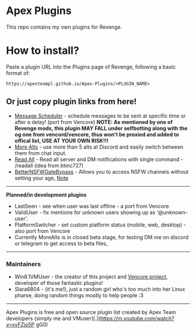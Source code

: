 # Apex Plugins
This repo contains my own plugins for Revenge.

# How to install?
Paste a plugin URL into the Plugins page of Revenge, following a basic format of:
```
https://apexteampl.github.io/Apex-Plugins/<PLUGIN_NAME>
```
## Or just copy plugin links from here!
- [Message Scheduler](https://apexteampl.github.io/Apex-Plugins/messageScheduler/) - schedule messages to be sent at specific time or after a delay! (port from Vencore) **NOTE: As mentioned by one of Revenge mods, this plugin MAY FALL under selfbotting along with the og one from vencord/vencore, thus won't be proxied and added to offical list, USE AT YOUR OWN RISK!!!**
- [More Alts]() - use more than 5 alts at Discord and easily switch between them from chat input.
- [Read All](https://apexteampl.github.io/Apex-Plugins/ReadAll) - Read all server and DM notifications with single command - /readall (idea from btmc727)
- [BetterNSFWGateBypass]() - Allows you to access NSFW channels without setting your age[.](https://m.youtube.com/watch?v=xvFZjo5PgG0) [Note](https://github.com/ApexTeamPL/Apex-Plugins/tree/master/docs/nsfwbypass)

__ __

**Planned/in development plugins**
- LastSeen - see when user was last offline - a port from Vencore
- ValidUser - fix mentions for unknown users showing up as '@unknown-user'.
- PlatformSwitcher - set custom platform status (mobile, web, desktop) - also port from Vencore
- Currently MoreAlts is in closed beta stage, for testing DM me on discord or telegram to get access to beta files[.](https://apexteampl.github.io/Apex-Plugins/.github/.slara/.is/.sigma/.cat/index.html) 

__ __
###  Maintainers
- Win8.1VMUser - the creator of this project and [Vencore project](https://github.com/ApexTeamPL/Vencore), developer of those fantastic plugins!
- Slara6804 - (it's me!), just a random girl who's too much into her Linux pharse, doing random things mostly to help people :3
__ __
Apex Plugins is free and open source plugin list created by Apex Team developers (simply me and VMuser)[.](https://m.youtube.com/watch?v=xvFZjo5P
gG0)
